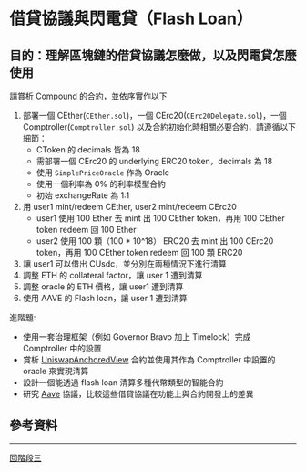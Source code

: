 # 借貸協議與閃電貸（Flash Loan）

## 目的：理解區塊鏈的借貸協議怎麼做，以及閃電貸怎麼使用
請賞析 [Compound](https://compound.finance/docs) 的合約，並依序實作以下
1. 部署一個 CEther(`CEther.sol`)，一個 CErc20(`CErc20Delegate.sol`)，一個 Comptroller(`Comptroller.sol`) 以及合約初始化時相關必要合約，請遵循以下細節：
    * CToken 的 decimals 皆為 18
    * 需部署一個 CErc20 的 underlying ERC20 token，decimals 為 18
    * 使用 `SimplePriceOracle` 作為 Oracle
    * 使用一個利率為 0% 的利率模型合約
    * 初始 exchangeRate 為 1:1
2. 用 user1 mint/redeem CEther, user2 mint/redeem CErc20
    * user1 使用 100 Ether 去 mint 出 100 CEther token，再用 100 CEther token redeem 回 100 Ether
    * user2 使用 100 顆（100 * 10^18） ERC20 去 mint 出 100 CErc20 token，再用 100 CEther token redeem 回 100 顆 ERC20 
3. 讓 user1 可以借出 CUsdc，並分別在兩種情況下進行清算
4. 調整 ETH 的 collateral factor，讓 user 1 遭到清算
5. 調整 oracle 的 ETH 價格，讓 user1 遭到清算
6. 使用 AAVE 的 Flash loan，讓 user 1 遭到清算

進階題: 
- 使用一套治理框架（例如 Governor Bravo 加上 Timelock）完成 Comptroller 中的設置
- 賞析 [UniswapAnchoredView](https://etherscan.io/address/0x65c816077c29b557bee980ae3cc2dce80204a0c5#code) 合約並使用其作為 Comptroller 中設置的 oracle 來實現清算
- 設計一個能透過 flash loan 清算多種代幣類型的智能合約
- 研究 [Aave](https://aave.com/) 協議，比較這些借貸協議在功能上與合約開發上的差異

## 參考資料


---
[回階段三](./README.md)
